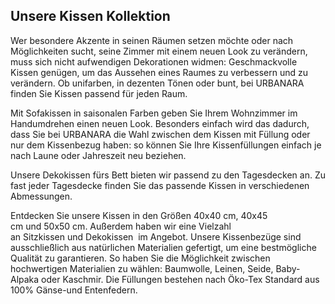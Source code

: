 Unsere Kissen Kollektion
------------------------

Wer besondere Akzente in seinen Räumen setzen möchte oder nach Möglichkeiten sucht, seine Zimmer mit einem neuen Look zu verändern, muss sich nicht aufwendigen Dekorationen widmen: Geschmackvolle Kissen genügen, um das Aussehen eines Raumes zu verbessern und zu verändern. Ob unifarben, in dezenten Tönen oder bunt, bei URBANARA finden Sie Kissen passend für jeden Raum.

Mit Sofakissen in saisonalen Farben geben Sie Ihrem Wohnzimmer im Handumdrehen einen neuen Look. Besonders einfach wird das dadurch, dass Sie bei URBANARA die Wahl zwischen dem Kissen mit Füllung oder nur dem Kissenbezug haben: so können Sie Ihre Kissenfüllungen einfach je nach Laune oder Jahreszeit neu beziehen.

Unsere Dekokissen fürs Bett bieten wir passend zu den Tagesdecken an. Zu fast jeder Tagesdecke finden Sie das passende Kissen in verschiedenen Abmessungen. 

Entdecken Sie unsere Kissen in den Größen 40x40 cm, 40x45 cm und 50x50 cm. Außerdem haben wir eine Vielzahl an Sitzkissen und Dekokissen  im Angebot. Unsere Kissenbezüge sind ausschließlich aus natürlichen Materialien gefertigt, um eine bestmögliche Qualität zu garantieren. So haben Sie die Möglichkeit zwischen hochwertigen Materialien zu wählen: Baumwolle, Leinen, Seide, Baby-Alpaka oder Kaschmir. Die Füllungen bestehen nach Öko-Tex Standard aus 100% Gänse-und Entenfedern.

 
